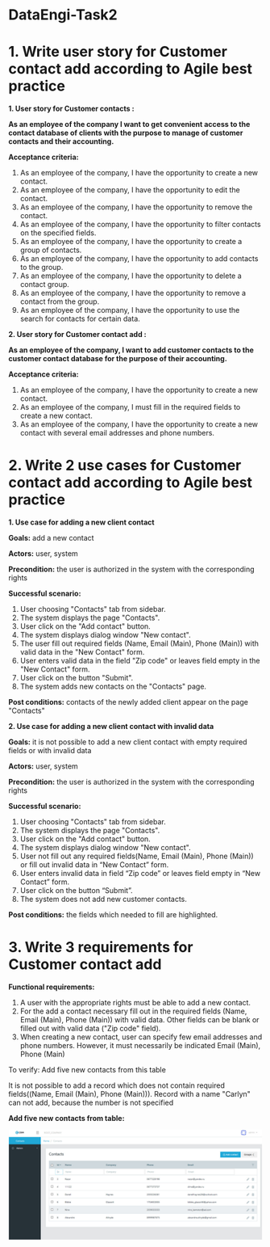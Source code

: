 # DataEngi-Task2
**1. Write user story for Customer contact add according to Agile best practice**
==================================
**1. User story for Customer contacts :**

**As an employee of the company I want to get convenient access to the contact database of clients with the purpose to manage of customer contacts and their accounting.**

**Acceptance criteria:**
1. As an employee of the company, I have the opportunity to create a new contact.
2. As an employee of the company, I have the opportunity to edit the contact.
3. As an employee of the company, I have the opportunity to remove the contact.
4. As an employee of the company, I have the opportunity to filter contacts on the specified fields.
5. As an employee of the company, I have the opportunity to create a group of contacts.
6. As an employee of the company, I have the opportunity to add contacts to the group.
7. As an employee of the company, I have the opportunity to delete a contact group.
8. As an employee of the company, I have the opportunity to remove a contact from the group.
9. As an employee of the company, I have the opportunity to use the search for contacts for certain data.

**2. User story for Customer contact add :**

**As an employee of the company, I want to add customer contacts to the customer contact database for the purpose of their accounting.**

**Acceptance criteria:**
1. As an employee of the company, I have the opportunity to create a new contact.
2. As an employee of the company, I must fill in the required fields to create a new contact.
3. As an employee of the company, I have the opportunity to create a new contact with several email addresses and phone numbers.

**2. Write 2 use cases for Customer contact add according to Agile best practice**
==================================
**1. Use case for adding a new client contact**

**Goals:** add a new contact

**Actors:** user, system

**Precondition:** the user is authorized in the system with the corresponding rights

**Successful scenario:**
1.	User choosing "Contacts" tab from sidebar.
2.	The system displays the page "Contacts".
3.	User сlick on the "Add contact" button.
4.	The system displays dialog window "New contact".
5.	The user fill out required fields (Name, Email (Main), Phone (Main)) with valid data in the "New Contact" form.
6.	User enters valid data in the field "Zip code" or leaves field empty in the "New Contact" form.
7.	User click on the button "Submit".
8.	The system adds new contacts on the "Contacts" page.


**Post conditions:** contacts of the newly added client appear on the page "Contacts"


**2. Use case for adding a new client contact with invalid data**

**Goals:** it is not possible to add a new client contact with empty required fields or with invalid data

**Actors:** user, system

**Precondition:** the user is authorized in the system with the corresponding rights

**Successful scenario:**
1.	User choosing "Contacts" tab from sidebar.
2.	The system displays the page "Contacts".
3.	User сlick on the "Add contact" button.
4.	The system displays dialog window "New contact".
5.	User not fill out any required fields(Name, Email (Main), Phone (Main)) or fill out invalid data in “New Contact” form.
6.	User enters invalid data in field “Zip code” or leaves field empty in “New Contact” form.
7.	User click on the button “Submit”.
8.	The system does not add new customer contacts.


**Post conditions:** the fields which needed to fill are highlighted.

**3. Write 3 requirements for Customer contact add**
==================================

**Functional requirements:**
1.	A user with the appropriate rights must be able to add a new contact.
2.	For the add a contact necessary fill out in the required fields (Name, Email (Main), Phone (Main)) with valid data. Other fields can be blank or filled out with valid data ("Zip code" field).
3.	When creating a new contact, user can specify few email addresses and phone numbers. However, it must necessarily be indicated Email (Main), Phone (Main)

To verify: Add five new contacts from this table

It is not possible to add a record which does not contain required fields((Name, Email (Main), Phone (Main))). Record with a name "Carlyn" can not add, because the number is not specified

**Add five new contacts from table:**

![Image alt](https://github.com/doctor9393/DataEngi-task-QA/blob/master/forTask2.jpg)

